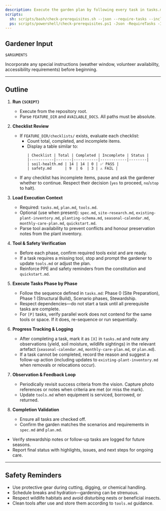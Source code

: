 ```yaml
---
description: Execute the garden plan by following every task in tasks.md with tool and safety validation.
scripts:
  sh: scripts/bash/check-prerequisites.sh --json --require-tasks --include-tasks --require-tools
  ps: scripts/powershell/check-prerequisites.ps1 -Json -RequireTasks -IncludeTasks -RequireTools
---
```


## Gardener Input

```text
$ARGUMENTS
```

Incorporate any special instructions (weather window, volunteer availability, accessibility requirements) before beginning.

---

## Outline

1. **Run `{SCRIPT}`**  
   - Execute from the repository root.  
   - Parse `FEATURE_DIR` and `AVAILABLE_DOCS`. All paths must be absolute.

2. **Checklist Review**  
   - If `FEATURE_DIR/checklists/` exists, evaluate each checklist:  
     - Count total, completed, and incomplete items.  
     - Display a table similar to:  
       ```
       | Checklist | Total | Completed | Incomplete | Status |
       |-----------|-------|-----------|------------|--------|
       | soil-health.md | 14 | 14 | 0 | ✅ PASS |
       | safety.md      | 9  | 6  | 3 | ⚠️ FAIL |
       ```  
   - If any checklist has incomplete items, pause and ask the gardener whether to continue. Respect their decision (`yes` to proceed, `no`/`stop` to halt).

3. **Load Execution Context**  
   - Required: `tasks.md`, `plan.md`, `tools.md`.  
   - Optional (use when present): `spec.md`, `site-research.md`, `existing-plant-inventory.md`, `planting-schema.md`, `seasonal-calendar.md`, `monthly-care-plan.md`, `quickstart.md`.  
   - Parse tool availability to prevent conflicts and honour preservation notes from the plant inventory.

4. **Tool & Safety Verification**  
   - Before each phase, confirm required tools exist and are ready.  
   - If a task requires a missing tool, stop and prompt the gardener to update `tools.md` or adjust the plan.  
   - Reinforce PPE and safety reminders from the constitution and `quickstart.md`.

5. **Execute Tasks Phase by Phase**  
   - Follow the sequence defined in `tasks.md`: Phase 0 (Site Preparation), Phase 1 (Structural Build), Scenario phases, Stewardship.  
   - Respect dependencies—do not start a task until all prerequisite tasks are complete.  
   - For `[P]` tasks, verify parallel work does not contend for the same tools or space. If it does, re-sequence or run sequentially.

6. **Progress Tracking & Logging**  
   - After completing a task, mark it as `[X]` in `tasks.md` and note any observations (yield, soil moisture, wildlife sightings) in the relevant artefact (`seasonal-calendar.md`, `monthly-care-plan.md`, or `plan.md`).  
   - If a task cannot be completed, record the reason and suggest a follow-up action (including updates to `existing-plant-inventory.md` when removals or relocations occur).

7. **Observation & Feedback Loop**  
   - Periodically revisit success criteria from the vision. Capture photo references or notes when criteria are met (or miss the mark).  
   - Update `tools.md` when equipment is serviced, borrowed, or returned.

8. **Completion Validation**  
   - Ensure all tasks are checked off.  
   - Confirm the garden matches the scenarios and requirements in `spec.md` and `plan.md`.  
  - Verify stewardship notes or follow-up tasks are logged for future seasons.  
   - Report final status with highlights, issues, and next steps for ongoing care.

---

## Safety Reminders

- Use protective gear during cutting, digging, or chemical handling.  
- Schedule breaks and hydration—gardening can be strenuous.  
- Respect wildlife habitats and avoid disturbing nests or beneficial insects.  
- Clean tools after use and store them according to `tools.md` guidance.
